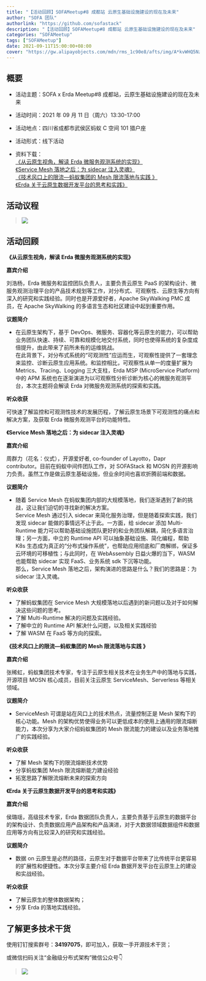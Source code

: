 ```yaml
---
title: "【活动回顾】SOFAMeetup#8 成都站 云原生基础设施建设的现在及未来"
author: "SOFA 团队"
authorlink: "https://github.com/sofastack"
description: "【活动回顾】SOFAMeetup#8 成都站 云原生基础设施建设的现在及未来"
categories: "SOFAMeetup"
tags: ["SOFAMeetup"]
date: 2021-09-11T15:00:00+08:00
cover: "https://gw.alipayobjects.com/mdn/rms_1c90e8/afts/img/A*kvWHQ5NzzsUAAAAAAAAAAAAAARQnAQ"
---
```


## 概要

- 活动主题：SOFA x Erda Meetup#8 成都站，云原生基础设施建设的现在及未来

- 活动时间：2021 年 09 月 11 日（周六）13:30-17:00

- 活动地点：四川省成都市武侯区蚂蚁 C 空间 101 猎户座

- 活动形式：线下活动

- 资料下载：<br/>
[《从云原生视角，解读 Erda 微服务观测系统的实现》](https://gw.alipayobjects.com/os/bmw-prod/75201cac-3aff-499b-8715-8809c00ae977.pdf)<br/>
[《Service Mesh 落地之后：为 sidecar 注入灵魂》](https://gw.alipayobjects.com/os/bmw-prod/ce6c26b1-c98e-4d9f-b9ef-21ad42e012c7.pdf)<br/>
[《技术风口上的限流—蚂蚁集团的 Mesh 限流落地与实践 》](https://gw.alipayobjects.com/os/bmw-prod/82be6ceb-89e0-4d4e-9cc9-42128fc2491f.pdf)<br/>
[《Erda 关于云原生数据开发平台的思考和实践》](https://gw.alipayobjects.com/os/bmw-prod/26189392-95ec-403c-9187-b8af6a22ee95.pdf)

## 活动议程

> ![](https://gw.alipayobjects.com/mdn/rms_1c90e8/afts/img/A*OEPXQoXiFB0AAAAAAAAAAAAAARQnAQ)

## 活动回顾

**《从云原生视角，解读 Erda 微服务观测系统的实现》**

**嘉宾介绍**

刘浩杨，Erda 微服务和监控团队负责人，主要负责云原生 PaaS 的架构设计、微服务观测治理平台的产品技术规划等工作，对分布式、可观察性、云原生等方向有深入的研究和实践经验。同时也是开源爱好者，Apache SkyWalking PMC 成员，在 Apache SkyWalking 的多语言生态和社区建设中起到重要作用。

**议题简介**

- 在云原生架构下，基于 DevOps、微服务、容器化等云原生的能力，可以帮助业务团队快速、持续、可靠和规模化地交付系统，同时也使得系统的复杂度成倍提升，由此带来了前所未有的运维挑战。<br/>
在此背景下，对分布式系统的“可观测性”应运而生，可观察性提供了一套理念来监控、诊断云原生应用系统。和监控相比，可观察性从单一的度量扩展为 Metrics、Tracing、Logging 三大支柱，Erda MSP (MicroService Platform) 中的 APM 系统也在逐渐演进为以可观察性分析诊断为核心的微服务观测平台，本次主题将会解读 Erda 对微服务观测系统的探索和实践。

**听众收获**

可快速了解监控和可观测性技术的发展历程，了解云原生场景下可观测性的痛点和解决方案，及获取 Erda 微服务观测平台的功能特性。

**《Service Mesh 落地之后：为 sidecar 注入灵魂》**

**嘉宾介绍**

周群力（花名：仪式），开源爱好者, co-founder of Layotto，Dapr contributor。目前在蚂蚁中间件团队工作，对 SOFAStack 和 MOSN 的开源影响力负责。虽然工作是做云原生基础设施，但业余时间也喜欢折腾前端和数据。

**议题简介**

- 随着 Service Mesh 在蚂蚁集团内部的大规模落地，我们逐渐遇到了新的挑战，这让我们迫切的寻找新的解决方案。<br/>
Service Mesh 通过引入 sidecar 来简化服务治理，但是随着探索实践，我们发现 sidecar 能做的事情远不止于此。一方面，给 sidecar 添加 Multi-Runtime 能力可以帮助基础设施团队更好的和业务团队解耦，简化多语言治理；另一方面，中立的 Runtime API 可以抽象基础设施、简化编程，帮助 K8s 生态成为真正的“分布式操作系统”，也帮助应用彻底和厂商解绑，保证多云环境的可移植性；与此同时，在 WebAssembly 日益火爆的当下，WASM 也能帮助 sidecar 实现 FaaS、业务系统 sdk 下沉等功能。<br/>
那么，Service Mesh 落地之后，架构演进的思路是什么？我们的思路是：为 sidecar 注入灵魂。

**听众收获**

- 了解蚂蚁集团在 Service Mesh 大规模落地以后遇到的新问题以及对于如何解决这些问题的思考。
- 了解 Multi-Runtime 解决的问题及实践经验。
- 了解中立的 Runtime API 解决什么问题，以及相关实践经验
- 了解 WASM 在 FaaS 等方向的探索。

**《技术风口上的限流—蚂蚁集团的 Mesh 限流落地与实践 》**

**嘉宾介绍**

张稀虹，蚂蚁集团技术专家，专注于云原生相关技术在业务生产中的落地与实践，开源项目 MOSN 核心成员，目前关注云原生 ServiceMesh、Serverless 等相关领域。

**议题简介**

- ServiceMesh 可谓是站在风口上的技术热点，流量控制正是 Mesh 架构下的核心功能。Mesh 的架构优势使得业务可以更低成本的使用上通用的限流熔断能力，本次分享为大家介绍蚂蚁集团的 Mesh 限流能力的建设以及业务落地推广的实践经验。

**听众收获**

- 了解 Mesh 架构下的限流熔断技术优势
- 分享蚂蚁集团 Mesh 限流熔断能力建设经验
- 拓宽思路了解限流熔断未来的探索方向

**《Erda 关于云原生数据开发平台的思考和实践》**

**嘉宾介绍**

侯璐瑶，高级技术专家，Erda 数据团队负责人，主要负责基于云原生的数据平台的架构设计、负责数据应用产品架构和产品演进，对于大数据领域数据组件和数据应用等方向有比较深入的研究和实践经验。

**议题简介**

- 数据 on 云原生是必然的路径，云原生对于数据平台带来了比传统平台更容易的扩展性和便捷性。本次分享主要介绍 Erda 数据开发平台在云原生上的建设和实战经验。

**听众收获**

- 了解云原生的整体数据架构；
- 分享 Erda 的落地实践经验。

## 了解更多技术干货

使用钉钉搜索群号：**34197075**，即可加入，获取一手开源技术干货；

或微信扫码关注“金融级分布式架构”微信公众号👇

> ![](https://gw.alipayobjects.com/mdn/sofastack/afts/img/A*5aK0RYuH9vgAAAAAAAAAAAAAARQnAQ)
